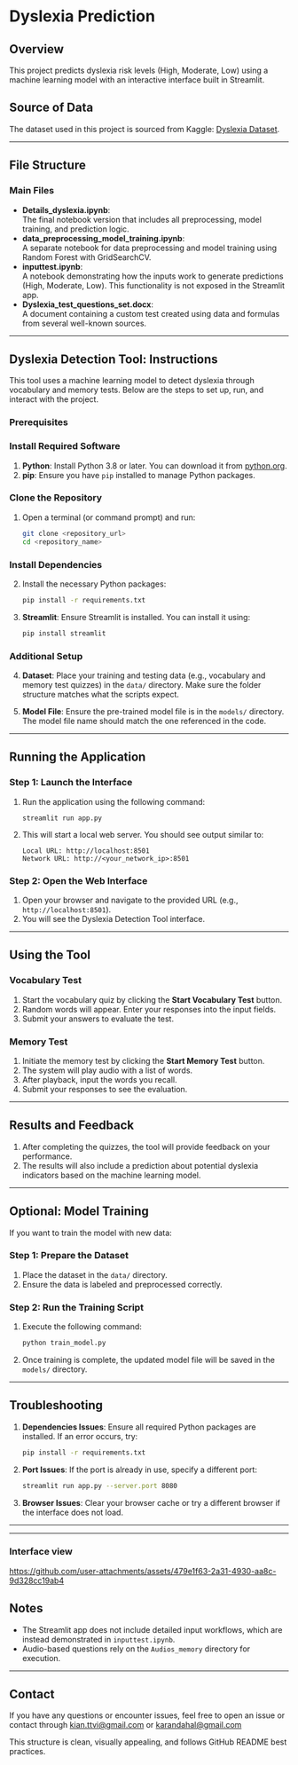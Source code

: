 # Dyslexia Prediction

## Overview
This project predicts dyslexia risk levels (High, Moderate, Low) using a machine learning model with an interactive interface built in Streamlit.

## Source of Data
The dataset used in this project is sourced from Kaggle: [Dyslexia Dataset](https://www.kaggle.com/datasets/thenikhilnj45/dyslexiaproject).

---

## File Structure
### Main Files
- **Details_dyslexia.ipynb**:  
  The final notebook version that includes all preprocessing, model training, and prediction logic.
- **data_preprocessing_model_training.ipynb**:  
  A separate notebook for data preprocessing and model training using Random Forest with GridSearchCV.
- **inputtest.ipynb**:  
  A notebook demonstrating how the inputs work to generate predictions (High, Moderate, Low). This functionality is not exposed in the Streamlit app.
- **Dyslexia_test_questions_set.docx**:  
  A document containing a custom test created using data and formulas from several well-known sources.

---

## Dyslexia Detection Tool: Instructions

This tool uses a machine learning model to detect dyslexia through vocabulary and memory tests. Below are the steps to set up, run, and interact with the project.

### Prerequisites

### Install Required Software
1. **Python**: Install Python 3.8 or later. You can download it from [python.org](https://www.python.org/downloads/).
2. **pip**: Ensure you have `pip` installed to manage Python packages.

### Clone the Repository
1. Open a terminal (or command prompt) and run:
   ```bash
   git clone <repository_url>
   cd <repository_name>
   ```

### Install Dependencies
2. Install the necessary Python packages:
   ```bash
   pip install -r requirements.txt
   ```

3. **Streamlit**: Ensure Streamlit is installed. You can install it using:
   ```bash
   pip install streamlit
   ```

### Additional Setup
4. **Dataset**: Place your training and testing data (e.g., vocabulary and memory test quizzes) in the `data/` directory. Make sure the folder structure matches what the scripts expect.

5. **Model File**: Ensure the pre-trained model file is in the `models/` directory. The model file name should match the one referenced in the code.

---

## Running the Application

### Step 1: Launch the Interface
1. Run the application using the following command:
   ```
   streamlit run app.py
   ```

2. This will start a local web server. You should see output similar to:
   ```
   Local URL: http://localhost:8501
   Network URL: http://<your_network_ip>:8501
   ```

### Step 2: Open the Web Interface
1. Open your browser and navigate to the provided URL (e.g., `http://localhost:8501`).
2. You will see the Dyslexia Detection Tool interface.

---

## Using the Tool

### Vocabulary Test
1. Start the vocabulary quiz by clicking the **Start Vocabulary Test** button.
2. Random words will appear. Enter your responses into the input fields.
3. Submit your answers to evaluate the test.

### Memory Test
1. Initiate the memory test by clicking the **Start Memory Test** button.
2. The system will play audio with a list of words.
3. After playback, input the words you recall.
4. Submit your responses to see the evaluation.

---

## Results and Feedback
1. After completing the quizzes, the tool will provide feedback on your performance.
2. The results will also include a prediction about potential dyslexia indicators based on the machine learning model.

---

## Optional: Model Training
If you want to train the model with new data:

### Step 1: Prepare the Dataset
1. Place the dataset in the `data/` directory.
2. Ensure the data is labeled and preprocessed correctly.

### Step 2: Run the Training Script
1. Execute the following command:
   ```bash
   python train_model.py
   ```
2. Once training is complete, the updated model file will be saved in the `models/` directory.

---

## Troubleshooting

1. **Dependencies Issues**: Ensure all required Python packages are installed. If an error occurs, try:
   ```bash
   pip install -r requirements.txt
   ```

2. **Port Issues**: If the port is already in use, specify a different port:
   ```bash
   streamlit run app.py --server.port 8080
   ```

3. **Browser Issues**: Clear your browser cache or try a different browser if the interface does not load.

---
---
### Interface view
https://github.com/user-attachments/assets/479e1f63-2a31-4930-aa8c-9d328cc19ab4



## Notes
- The Streamlit app does not include detailed input workflows, which are instead demonstrated in `inputtest.ipynb`.
- Audio-based questions rely on the `Audios_memory` directory for execution.

---

## Contact
If you have any questions or encounter issues, feel free to open an issue or contact through kian.ttvi@gmail.com or karandahal@gmail.com


This structure is clean, visually appealing, and follows GitHub README best practices.




